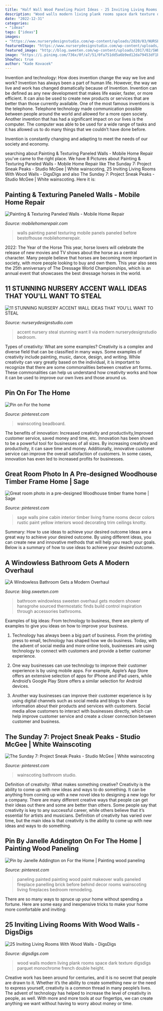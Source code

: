 ```yaml
---
title: "Half Wall Wood Paneling Paint Ideas - 25 Inviting Living Rooms With Wood Walls"
description: "Wood walls modern living plank rooms space dark texture digsdigs parquet monochrome french double height"
date: "2022-12-31"
categories:
- "ideas"
tags: ["ideas"]
images:
- "https://www.nurserydesignstudio.com/wp-content/uploads/2020/03/NURSERY-ACCENT-WALL-IDEAS-9.png"
featuredImage: "https://www.nurserydesignstudio.com/wp-content/uploads/2020/03/NURSERY-ACCENT-WALL-IDEAS-9.png"
featured_image: "http://blog.sweeten.com/wp-content/uploads/2017/02/SWEETEN_Charles_Bathroom-03-723x1085.jpg"
image: "https://i.pinimg.com/736x/0f/a7/51/0fa751dd5a6b9ed12da79453df1be56c--beadboard-wainscoting-wainscoting-ideas.jpg"
ShowToc: true
author: "Kade Kovacek"
---
```



Invention and technology: How does invention change the way we live and work?
Invention has always been a part of human life. However, the way we live and work has changed dramatically because of Invention. Invention can be defined as any new development that makes life easier, faster, or more efficient. It can also be used to create new products or services that are better than those currently available.
One of the most famous inventions is the telephone. Telephone technology made communication possible between people around the world and allowed for a more open society. Another invention that has had a significant impact on our lives is the computer. The computer was able to be used for a wide range of tasks and it has allowed us to do many things that we couldn’t have done before.

Invention is constantly changing and adapting to meet the needs of our society and economy.

	

		
searching about Painting &amp; Texturing Paneled Walls - Mobile Home Repair you've came to the right place. We have 8 Pictures about Painting &amp; Texturing Paneled Walls - Mobile Home Repair like The Sunday 7: Project Sneak Peaks - Studio McGee | White wainscoting, 25 Inviting Living Rooms With Wood Walls - DigsDigs and also The Sunday 7: Project Sneak Peaks - Studio McGee | White wainscoting. Here it is:
		
    
## Painting &amp; Texturing Paneled Walls - Mobile Home Repair

<img loading=lazy src="http://www.mobilehomerepair.com/wp-content/uploads/2017/03/Panelbfr.jpg" onerror="this.onerror=null;this.src='https://tse2.mm.bing.net/th?id=OIP.UQBssMg38MEMgaZicdKd_QHaFj&amp;pid=15.1';" alt="Painting &amp; Texturing Paneled Walls - Mobile Home Repair">

_Source: mobilehomerepair.com_

>walls painting panel texturing mobile panels paneled before bestofhouse mobilehomerepair. 

	

2022: The Year of the Horse
This year, horse lovers will celebrate the release of new movies and TV shows about the horse as a central character. Many people believe that horses are becoming more important in society, with more people looking to buy and own them. This year also sees the 25th anniversary of The Dressage World Championships, which is an annual event that showcases the best dressage horses in the world.

    
## 11 STUNNING NURSERY ACCENT WALL IDEAS THAT YOU&#039;LL WANT TO STEAL

<img loading=lazy src="https://www.nurserydesignstudio.com/wp-content/uploads/2020/03/NURSERY-ACCENT-WALL-IDEAS-9.png" onerror="this.onerror=null;this.src='https://tse2.mm.bing.net/th?id=OIP.VUjLBDCgAkSoWjtrO_-eYgHaLH&amp;pid=15.1';" alt="11 STUNNING NURSERY ACCENT WALL IDEAS THAT YOU&#039;LL WANT TO STEAL">

_Source: nurserydesignstudio.com_

>accent nursery steal stunning want ll via modern nurserydesignstudio bedroom. 

	

Types of creativity: What are some examples?
Creativity is a complex and diverse field that can be classified in many ways. Some examples of creativity include painting, music, dance, design, and writing. While creativity can vary greatly based on the individual, it is important to recognize that there are some commonalities between creative art forms. These commonalities can help us understand how creativity works and how it can be used to improve our own lives and those around us.

    
## Pin On For The Home

<img loading=lazy src="https://i.pinimg.com/736x/0f/a7/51/0fa751dd5a6b9ed12da79453df1be56c--beadboard-wainscoting-wainscoting-ideas.jpg" onerror="this.onerror=null;this.src='https://tse1.mm.bing.net/th?id=OIP.E5GPE3IY-rPU7fI_SXlVPgHaLH&amp;pid=15.1';" alt="Pin on For the home">

_Source: pinterest.com_

>wainscoting beadboard. 

	

The benefits of innovation: Increased creativity and productivity,Improved customer service, saved money and time, etc.
Innovation has been shown to be a powerful tool for businesses of all sizes. By increasing creativity and productivity, it can save time and money. Additionally, innovative customer service can improve the overall satisfaction of customers. In some cases, innovation has even led to increased profits for businesses.

    
## Great Room Photo In A Pre-designed Woodhouse Timber Frame Home | Sage

<img loading=lazy src="https://i.pinimg.com/736x/79/c4/1c/79c41cc937c7cd80da09a2fbd5f0552c--sage-green-walls-sage-green-painted-rooms.jpg" onerror="this.onerror=null;this.src='https://tse4.mm.bing.net/th?id=OIP.YIGUFjJq8Hbaq2heUv007AHaLG&amp;pid=15.1';" alt="Great room photo in a pre-designed Woodhouse timber frame home | Sage">

_Source: pinterest.com_

>sage walls pine cabin interior timber living frame rooms decor colors rustic paint yellow interiors wood decorating trim ceilings knotty. 

	

Summary: How to use ideas to achieve your desired outcome
Ideas are a great way to achieve your desired outcome. By using different ideas, you can create new and innovative methods that will help you reach your goals. Below is a summary of how to use ideas to achieve your desired outcome.

    
## A Windowless Bathroom Gets A Modern Overhaul

<img loading=lazy src="http://blog.sweeten.com/wp-content/uploads/2017/02/SWEETEN_Charles_Bathroom-03-723x1085.jpg" onerror="this.onerror=null;this.src='https://tse2.mm.bing.net/th?id=OIP.AfL-utTYAl9TaQrelDi5PAHaLH&amp;pid=15.1';" alt="A Windowless Bathroom Gets a Modern Overhaul">

_Source: blog.sweeten.com_

>bathroom windowless sweeten overhaul gets modern shower hansgrohe sourced thermostatic finds build control inspiration through accessories bathrooms. 

	

Examples of big ideas: From technology to business, there are plenty of examples to give you ideas on how to improve your business.
1. Technology has always been a big part of business. From the printing press to email, technology has shaped how we do business. Today, with the advent of social media and more online tools, businesses are using technology to connect with customers and provide a better customer experience.
2. One way businesses can use technology to improve their customer experience is by using mobile apps. For example, Apple’s App Store offers an extensive selection of apps for iPhone and iPad users, while Android’s Google Play Store offers a similar selection for Android devices.

3. Another way businesses can improve their customer experience is by using digital channels such as social media and blogs to share information about their products and services with customers. Social media allow customers to interact with businesses directly, which can help improve customer service and create a closer connection between customer and business.


    
## The Sunday 7: Project Sneak Peaks - Studio McGee | White Wainscoting

<img loading=lazy src="https://i.pinimg.com/736x/38/7e/81/387e8143ba1aee9971660e11cea3db4a.jpg" onerror="this.onerror=null;this.src='https://tse3.mm.bing.net/th?id=OIP.U-niryw0kz8vlZqG86T6MgHaLH&amp;pid=15.1';" alt="The Sunday 7: Project Sneak Peaks - Studio McGee | White wainscoting">

_Source: pinterest.com_

>wainscoting bathroom studio. 

	

Definition of creativity: What makes something creative?
Creativity is the ability to come up with new ideas and ways to do something. It can be anything from coming up with a new novel idea to designing a new logo for a company. There are many different creative ways that people can get their ideas out there and some are better than others. Some people say that creativity is key to any successful career, while others believe that it’s essential for artists and musicians. Definition of creativity has varied over time, but the main idea is that creativity is the ability to come up with new ideas and ways to do something.

    
## Pin By Janelle Addington On For The Home | Painting Wood Paneling

<img loading=lazy src="https://i.pinimg.com/736x/a3/de/54/a3de547938c7157812a9471bc62e8de6--painted-panelling-painting-paneling.jpg" onerror="this.onerror=null;this.src='https://tse2.mm.bing.net/th?id=OIP.KjsAPv8hS6v-K83dO_THuAHaK4&amp;pid=15.1';" alt="Pin by Janelle Addington on For the Home | Painting wood paneling">

_Source: pinterest.com_

>paneling painted painting wood paint makeover walls paneled fireplace panelling brick before behind decor rooms wainscoting living fireplaces bedroom remodeling. 

	

There are so many ways to spruce up your home without spending a fortune. Here are some easy and inexpensive tricks to make your home more comfortable and inviting:

    
## 25 Inviting Living Rooms With Wood Walls - DigsDigs

<img loading=lazy src="https://www.digsdigs.com/photos/2017/10/25-a-moody-modern-space-with-a-black-wood-plank-wall-which-adds-texture-to-the-space.jpg" onerror="this.onerror=null;this.src='https://tse4.mm.bing.net/th?id=OIP.hfpmw22jxy_v3FBYb8QIvAHaK3&amp;pid=15.1';" alt="25 Inviting Living Rooms With Wood Walls - DigsDigs">

_Source: digsdigs.com_

>wood walls modern living plank rooms space dark texture digsdigs parquet monochrome french double height. 

	

Creative work has been around for centuries, and it is no secret that people are drawn to it. Whether it’s the ability to create something new or the need to express yourself, creativity is a common thread in many people’s lives. The advent of technology has helped to increase the level of creativity in people, as well. With more and more tools at our fingertips, we can create anything we want without having to worry about money or time.

